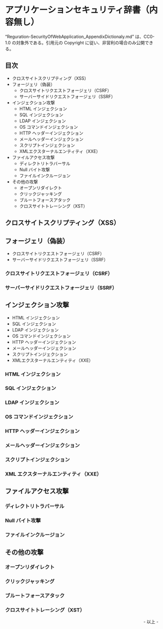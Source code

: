 # アプリケーションセキュリティ辞書（内容無し）

“Reguration-SecurityOfWebApplication_AppendixDictionaly.md” は、CC0-1.0 の対象外である。引用元の Copyright に従い、非営利の場合のみ公開できる。<br>

## 目次

* クロスサイトスクリプティング（XSS）
* フォージェリ（偽装）
  * クロスサイトリクエストフォージェリ（CSRF）
  * サーバーサイドリクエストフォージェリ（SSRF）
* インジェクション攻撃
  * HTML インジェクション
  * SQL インジェクション
  * LDAP インジェクション
  * OS コマンドインジェクション
  * HTTP ヘッダーインジェクション
  * メールヘッダーインジェクション
  * スクリプトインジェクション
  * XMLエクスターナルエンティティ（XXE）
* ファイルアクセス攻撃
  * ディレクトリトラバーサル
  * Null バイト攻撃
  * ファイルインクルージョン
* その他の攻撃
  * オープンリダイレクト
  * クリックジャッキング
  * ブルートフォースアタック
  * クロスサイトトレーシング（XST）

## クロスサイトスクリプティング（XSS）

## フォージェリ（偽装）

* クロスサイトリクエストフォージェリ（CSRF）
* サーバーサイドリクエストフォージェリ（SSRF）

### クロスサイトリクエストフォージェリ（CSRF）

### サーバーサイドリクエストフォージェリ（SSRF）

## インジェクション攻撃

* HTML インジェクション
* SQL インジェクション
* LDAP インジェクション
* OS コマンドインジェクション
* HTTP ヘッダーインジェクション
* メールヘッダーインジェクション
* スクリプトインジェクション
* XMLエクスターナルエンティティ（XXE）

### HTML インジェクション

### SQL インジェクション

### LDAP インジェクション

### OS コマンドインジェクション

### HTTP ヘッダーインジェクション

### メールヘッダーインジェクション

### スクリプトインジェクション

### XML エクスターナルエンティティ（XXE）

## ファイルアクセス攻撃

### ディレクトリトラバーサル

### Null バイト攻撃

### ファイルインクルージョン

## その他の攻撃

### オープンリダイレクト

### クリックジャッキング

### ブルートフォースアタック

### クロスサイトトレーシング（XST）

<div style="text-align: right;">- 以上 -</div>

